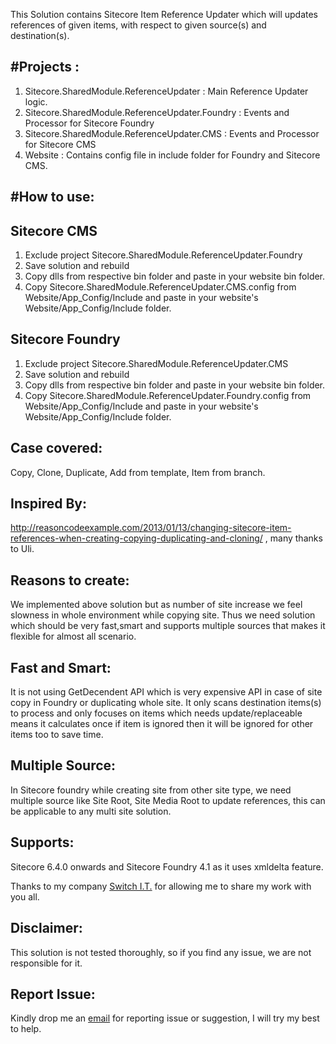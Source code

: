 
This Solution contains Sitecore Item Reference Updater which will updates references of given items, with respect to given source(s) and destination(s).

#Projects : 
-----------

1. Sitecore.SharedModule.ReferenceUpdater : Main Reference Updater logic.
2. Sitecore.SharedModule.ReferenceUpdater.Foundry : Events and Processor for Sitecore Foundry
3. Sitecore.SharedModule.ReferenceUpdater.CMS : Events and Processor for Sitecore CMS
4. Website : Contains config file in include folder for Foundry and Sitecore CMS.


#How to use:
-----------

Sitecore CMS
-------------------

1. Exclude project Sitecore.SharedModule.ReferenceUpdater.Foundry
2. Save solution and rebuild
3. Copy dlls from respective bin folder and paste in your website bin folder.
4. Copy Sitecore.SharedModule.ReferenceUpdater.CMS.config from Website/App_Config/Include and paste in your website's Website/App_Config/Include folder.


Sitecore Foundry
-----------------------

1. Exclude project Sitecore.SharedModule.ReferenceUpdater.CMS
2. Save solution and rebuild
3. Copy dlls from respective bin folder and paste in your website bin folder.
4. Copy Sitecore.SharedModule.ReferenceUpdater.Foundry.config from Website/App_Config/Include and paste in your website's Website/App_Config/Include folder.

Case covered:
--------------
Copy, Clone, Duplicate, Add from template, Item from branch.
  
Inspired By:
-------------
http://reasoncodeexample.com/2013/01/13/changing-sitecore-item-references-when-creating-copying-duplicating-and-cloning/ , many thanks to Uli.

Reasons to create:
------------------

We implemented above solution but as number of site increase we feel slowness in whole environment while copying site.
Thus we need solution which should be very fast,smart and supports multiple sources that makes it flexible for almost all scenario.
  
Fast and Smart:
--------------
It is not using GetDecendent API which is very expensive API in case of site copy in Foundry or duplicating whole site.
It only scans destination items(s) to process and only focuses on items which needs update/replaceable means it calculates once if item is ignored then it will be ignored for other items too to save time.
  
Multiple Source:
----------------
In Sitecore foundry while creating site from other site type, we need multiple source like Site Root, Site Media Root to update references,
this can be applicable to any multi site solution.

Supports:
---------
Sitecore 6.4.0 onwards and Sitecore Foundry 4.1 as it uses xmldelta feature.
  
Thanks to my company [Switch I.T.](http://www.switchit.com) for allowing me to share my work with you all. 

Disclaimer:
-----------

This solution is not tested thoroughly, so if you find any issue, we are not responsible for it.

Report Issue:
-------------

Kindly drop me an [email](mailto:it.mrunal@gmail.com) for reporting issue or suggestion, I will try my best to help.
